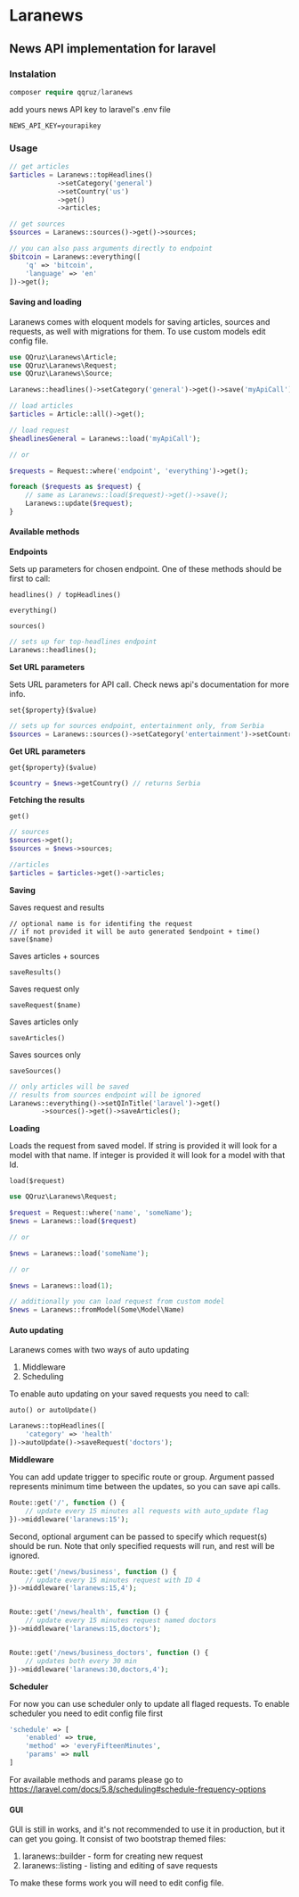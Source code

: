 # Laranews
## News API implementation for laravel

### Instalation
```php
composer require qqruz/laranews
```
add yours news API key to laravel's .env file
```
NEWS_API_KEY=yourapikey
```

### Usage
```php
// get articles
$articles = Laranews::topHeadlines()
            ->setCategory('general')
            ->setCountry('us')
            ->get()
            ->articles;

// get sources
$sources = Laranews::sources()->get()->sources;

// you can also pass arguments directly to endpoint
$bitcoin = Laranews::everything([
    'q' => 'bitcoin',
    'language' => 'en'
])->get();


```

#### Saving and loading
Laranews comes with eloquent models for saving articles, sources and requests, as well with migrations for them.
To use custom models edit config file.

```php
use QQruz\Laranews\Article;
use QQruz\Laranews\Request;
use QQruz\Laranews\Source;

Laranews::headlines()->setCategory('general')->get()->save('myApiCall');

// load articles
$articles = Article::all()->get();

// load request
$headlinesGeneral = Laranews::load('myApiCall');

// or

$requests = Request::where('endpoint', 'everything')->get();

foreach ($requests as $request) {
    // same as Laranews::load($request)->get()->save();
    Laranews::update($request);
}

```

#### Available methods
**Endpoints**

Sets up parameters for chosen endpoint. One of these methods should be first to call:
```
headlines() / topHeadlines()
```
```
everything()
```
```
sources()
```
```php
// sets up for top-headlines endpoint
Laranews::headlines();
```

**Set URL parameters**

Sets URL parameters for API call. Check news api's documentation for more info.
```
set{$property}($value) 
```
```php
// sets up for sources endpoint, entertainment only, from Serbia
$sources = Laranews::sources()->setCategory('entertainment')->setCountry('rs');
```

**Get URL parameters**
```
get{$property}($value)
```
```php
$country = $news->getCountry() // returns Serbia
```

**Fetching the results**
```
get()
```
```php
// sources
$sources->get();
$sources = $news->sources;

//articles
$articles = $articles->get()->articles;
```

**Saving**

Saves request and results
```
// optional name is for identifing the request
// if not provided it will be auto generated $endpoint + time()
save($name)
```
Saves articles + sources
```
saveResults()
```
Saves request only
```
saveRequest($name)
```
Saves articles only
```
saveArticles()
```
Saves sources only
```
saveSources()
```
```php
// only articles will be saved
// results from sources endpoint will be ignored
Laranews::everything()->setQInTitle('laravel')->get()
        ->sources()->get()->saveArticles();
```

**Loading**

Loads the request from saved model.
If string is provided it will look for a model with that name.
If integer is provided it will look for a model with that Id.
```
load($request)
```
```php
use QQruz\Laranews\Request;

$request = Request::where('name', 'someName');
$news = Laranews::load($request)

// or

$news = Laranews::load('someName');

// or

$news = Laranews::load(1);

// additionally you can load request from custom model
$news = Laranews::fromModel(Some\Model\Name)
```

#### Auto updating
Laranews comes with two ways of auto updating
1. Middleware
2. Scheduling

To enable auto updating on your saved requests you need to call:
```
auto() or autoUpdate()
```
```php
Laranews::topHeadlines([
    'category' => 'health'
])->autoUpdate()->saveRequest('doctors');
```

**Middleware**

You can add update trigger to specific route or group.
Argument passed represents minimum time between the updates, so you can save api calls.
```php
Route::get('/', function () {
    // update every 15 minutes all requests with auto_update flag
})->middleware('laranews:15');
```
Second, optional argument can be passed to specify which request(s) should be run.
Note that only specified requests will run, and rest will be ignored.
```php
Route::get('/news/business', function () {
    // update every 15 minutes request with ID 4
})->middleware('laranews:15,4');


Route::get('/news/health', function () {
    // update every 15 minutes request named doctors
})->middleware('laranews:15,doctors');


Route::get('/news/business_doctors', function () {
    // updates both every 30 min
})->middleware('laranews:30,doctors,4');
``` 

**Scheduler**

For now you can use scheduler only to update all flaged requests.
To enable scheduler you need to edit config file first
```php
'schedule' => [
    'enabled' => true,
    'method' => 'everyFifteenMinutes',
    'params' => null
]
```
For available methods and params please go to https://laravel.com/docs/5.8/scheduling#schedule-frequency-options

#### GUI
GUI is still in works, and it's not recommended to use it in production, but it can get you going.
It consist of two bootstrap themed files:
1. laranews::builder - form for creating new request
2. laranews::listing - listing and editing of save requests

To make these forms work you will need to edit config file.
